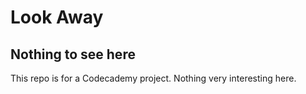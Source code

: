# Look Away
## Nothing to see here
This repo is for a Codecademy project. Nothing very interesting here.
